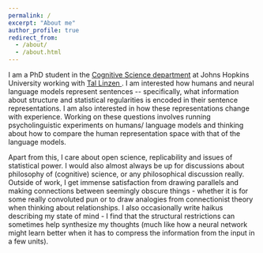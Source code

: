 ```yaml
---
permalink: /
excerpt: "About me"
author_profile: true
redirect_from: 
  - /about/
  - /about.html
---
```


I am a PhD student in the <a href= "https://cogsci.jhu.edu/" target = "_blank"> Cognitive Science department</a> at Johns Hopkins University working with <a href= "https://tallinzen.net/" target = "_blank">Tal Linzen </a>. I am interested how humans and neural language models represent sentences -- specifically, what information about structure and statistical regularities is encoded in their sentence representations. I am also interested in how these representations change with experience. Working on these questions involves running psycholinguistic experiments on humans/ language models and thinking about how to compare the human representation space with that of the language models. 

Apart from this, I care about open science, replicability and issues of statistical power. I would also almost always be up for discussions about philosophy of (cognitive) science, or any philosophical discussion really. Outside of work, I get immense satisfaction from drawing parallels and making connections between seemingly obscure things - whether it is for some really convoluted pun or to draw analogies from connectionist theory when thinking about relationships. I also occasionally write haikus describing my state of mind - I find that the structural restrictions can sometimes help synthesize my thoughts (much like how a neural network might learn better when it has to compress the information from the input in a few units). 






